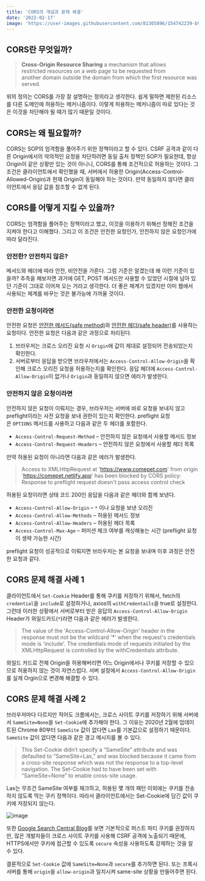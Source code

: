 ```yaml
---
title: 'CORS의 개념과 문제 해결'
date: '2022-02-17'
image: 'https://user-images.githubusercontent.com/81365896/154742239-b9b48c6f-19ba-403f-9d8f-d1388c5a7b91.png'
---
```


## CORS란 무엇일까?

> **Cross-Origin Resource Sharing**
> a mechanism that allows restricted resources on a web page to be requested from another domain outside the domain from which the first resource was served.

위의 정의는 CORS를 가장 잘 설명하는 정의라고 생각한다. 쉽게 말하면 제한된 리소스를 다른 도메인에 허용하는 메커니즘이다. 이렇게 허용하는 메커니즘이 따로 있다는 것은 이것을 차단해야 될 때가 많기 때문일 것이다.

## CORS는 왜 필요할까?

CORS는 SOP의 엄격함을 풀어주기 위한 정책이라고 할 수 있다. CSRF 공격과 같이 다른 Origin에서의 악의적인 요청을 차단하려면 동일 출처 정책인 SOP가 필요한데, 항상 Origin이 같은 상황만 있는 것이 아니니, CORS를 통해 조건적으로 허용하는 것이다. 그 조건은 클라이언트에서 확인했을 때, 서버에서 허용한 Origin(Access-Control-Allowed-Origin)과 현재 Origin이 동일해야 하는 것이다. 만약 동일하지 않다면 클라이언트에서 응답 값을 참조할 수 없게 된다.

## CORS를 어떻게 지킬 수 있을까?

CORS는 엄격함을 풀어주는 정책이라고 했고, 이것을 이용하기 위해선 정해진 조건을 지켜야 한다고 이해했다. 그리고 이 조건은 안전한 요청인가, 안전하지 않은 요청인가에 따라 달라진다.

### 안전한? 안전하지 않은?

메서드와 헤더에 따라 안전, 비안전을 가른다. 그럼 기준은 알겠는데 왜 이런 기준이 있을까? 추측을 해보자면 과거에 GET, POST 메서드만 사용할 수 있었던 시절에 남아 있던 기준이 그대로 이어져 오는 거라고 생각한다. 더 좋은 체계가 있겠지만 이미 웹에서 사용되는 체계를 바꾸는 것은 불가능에 가까울 것이다.

### 안전한 요청이라면

안전한 요청은 [안전한 메서드(safe method)](https://fetch.spec.whatwg.org/#cors-safelisted-method)와 [안전한 헤더(safe header)](https://fetch.spec.whatwg.org/#cors-safelisted-request-header)를 사용하는 요청이다. 안전한 요청은 다음과 같은 과정으로 처리된다.

1. 브라우저는 크로스 오리진 요청 시 `Origin`에 값이 제대로 설정되어 전송되었는지 확인한다.
2. 서버로부터 응답을 받으면 브라우저에서는 `Access-Control-Allow-Origin`을 확인해 크로스 오리진 요청을 허용하는지를 확인한다. 응답 헤더에 `Access-Control-Allow-Origin`이 없거나 `Origin`과 동일하지 않으면 에러가 발생한다.

### 안전하지 않은 요청이라면

안전하지 않은 요청이 이뤄지는 경우, 브라우저는 서버에 바로 요청을 보내지 않고 preflight이라는 사전 요청을 보내 권한이 있는지 확인한다. preflight 요청은 `OPTIONS` 메서드를 사용하고 다음과 같은 두 헤더를 포함한다.

- `Access-Control-Request-Method` – 안전하지 않은 요청에서 사용할 메서드 정보
- `Access-Control-Request-Headers` – 안전하지 않은 요청에서 사용할 헤더 목록

만약 허용된 요청이 아니라면 다음과 같은 에러가 발생한다.

> Access to XMLHttpRequest at 'https://www.comepet.com' from origin 'https://comepet.netlify.app' has been blocked by CORS policy: Response to preflight request doesn't pass access control check

허용된 요청이라면 상태 코드 200인 응답을 다음과 같은 헤더와 함께 보낸다.

- `Access-Control-Allow-Origin` – `*` 이나 요청을 보낸 오리진
- `Access-Control-Allow-Methods` – 허용된 메서드 정보
- `Access-Control-Allow-Headers` – 허용된 헤더 목록
- `Access-Control-Max-Age` – 퍼미션 체크 여부를 캐싱해놓는 시간 (preflight 요청이 생략 가능한 시간)

preflight 요청이 성공적으로 이뤄지면 브라우저는 본 요청을 보내며 이후 과정은 안전한 요청과 같다.

## CORS 문제 해결 사례 1

클라이언트에서 `Set-Cookie` Header를 통해 쿠키를 저장하기 위해서, fetch의 `credential`을 `include`로 설정하거나, axios의 `withCredentails`을 true로 설정한다. 그런데 이러한 상황에서 서버로부터 받은 응답의 `Access-Control-Allow-Origin` Header가 와일드카드(`*`)라면 다음과 같은 에러가 발생한다.

> The value of the 'Access-Control-Allow-Origin' header in the response must not be the wildcard '\*' when the request's credentials mode is 'include'. The credentials mode of requests initiated by the XMLHttpRequest is controlled by the withCredentials attribute.

와일드 카드로 전체 Origin을 허용해버리면 어느 Origin에서나 쿠키를 저장할 수 있으므로 허용하지 않는 것이 자연스럽다. 서버 설정에서 `Access-Control-Allow-Origin`를 실제 Orgin으로 변경해 해결할 수 있다.

## CORS 문제 해결 사례 2

브라우저마다 다르지만 적어도 크롬에서는, 크로스 사이트 쿠키를 저장하기 위해 서버에서 `SameSite=None`을 `Set-Cookie`에 추가해야 한다. 그 이유는 2020년 2월에 업데이트된 Chrome 80부터 `SameSite` 값이 없다면 `Lax`를 기본값으로 설정하기 때문이다. `SameSite` 값이 없다면 다음과 같은 경고 메시지를 볼 수 있다.

> This Set-Cookie didn’t specify a “SameSite” attribute and was defaulted to “SameSite=Lax,” and was blocked because it came from a cross-site response which was not the response to a top-level navigation. The Set-Cookie had to have been set with “SameSite=None” to enable cross-site usage.

Lax는 무조건 SameSite 여부를 체크하고, 허용된 몇 개의 패턴 이외에는 쿠키를 전송하지 않도록 막는 쿠키 정책이다. 따라서 클라이언트에서는 Set-Cookie에 담긴 값이 쿠키에 저장되지 않는다.

![image](https://user-images.githubusercontent.com/81365896/162779633-3ac6113a-ecfb-4e2d-9e63-30e70159ee37.png)

또한 [Google Search Central Blog](https://developers.google.com/search/blog/2020/01/get-ready-for-new-samesitenone-secure)를 보면 기본적으로 퍼스트 파티 쿠키를 권장하지만, 많은 개발자들이 크로스 사이트 쿠키를 사용해 CSRF 공격에 노출되기 때문에, HTTPS에서만 쿠키에 접근할 수 있도록 `secure` 속성을 사용하도록 강제하는 것을 알 수 있다.

결론적으로 `Set-Cookie` 값에 `SameSite=None`과 `secure`를 추가하면 된다. 또는 프록시 서버를 통해 `origin`을 `allow-origin`과 일치시켜 same-site 상황을 만들어주면 된다.
